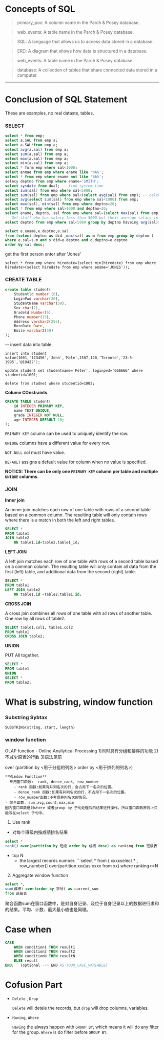 # Concepts of SQL

> primary_poc: A column name in the Parch & Posey database.

>web_events: A table name in the Parch & Posey database.

>SQL: A language that allows us to access data stored in a database.  

>ERD: A diagram that shows how data is structured in a database.  

>web_events: A table name in the Parch & Posey database.  

>database: A collection of tables that share connected data stored in a computer.

--- 
# Conclusion of SQL Statement
These are examples, no real dataste, tables. 


### SELECT
```sql
select * from emp;
select a.SAL from emp a;
select a.SAL*from emp a;
select avg(a.sal) from emp a;
select sum(a.sal) from emp a;
select max(a.sal) from emp a;
select min(a.sal) from emp a;
select * form emp where sal<1000;
select enmae from emp where ename like '%A%'; 
select * from emp where ename not like '%A%';
selecy deptno from emp where ename='SMITH';
select sysdate from dual; -- find system time
select sum(sal) from emp where sal<5000;
select sum(sal) from emp where sal<(select avg(sal) from emp); -- calculte the sum of sallary less than average salary. 
select avg(select sum(sal) from emp where sal<1000) from emp; 
select max(sal), min(sal) from emp where deptno=20; 
select * from emp where sal>1000 and deptno=20; 
select ename, deptno, sal from emp where sal=(select max(sal) from emp); -- Get stuff name, department name, salary of that has highest salary.
-- Get stuff who has salary less than 5000 but their average salary in department is greater than 1000, then descending by average salary of each department.
select deptno from emp where sal<5000 group by deptno haveing avg(sal)>1000 order by avg(sal) desc;

select e.ename,e.deptno,e.sal 
from (select deptno as did ,max(sal) as m from emp group by deptno ) 
where e.sal=s.m and s.did=e.deptno and d.deptno=e.deptno
order by sal desc;
```

get the first person enter after 'Jones'

`select * from emp
where hiredate=(select min(hiredate) from emp where hiredate>(select hiredate from emp where ename='JONES'));`


### CREATE TABLE
```sql
create table student(
    Studentld number (6),
    LoginPwd varchar(20),
    StudentName varchar(50); 
    Sex char(2),
    Gradeld Number(6),
    Phone number(15),       
    Address varchar2(255),
    BornDate Date,
    Emile varchar2(50)       
);
```
-- insert data into table. 

`insert into student value(1001,'123456','John','Male',1507,120,'Toronto','23-5-1995','@10422');`


`update student set studentname='Peter', loginpwd='666666' where studentid=1001; `

`delete from studnet where studentid=1002;`

**Column COnstraints**

```sql
CREATE TABLE student(
    id INTEGER PRIMARY KEY,
    name TEXT UNIQUE,
    grade INTEGER NOT NULL,
    age INTEGER DEFAULT 10;
);
```
`PRIMARY KEY` column can be used to uniquely identify the row. 

`UNIQUE` columns have a different value for every row. 

`NOT NULL` col must have value. 

`DEFAULT` assigns a default value for column when no value is specified.

**NOTICS: There can be only one `PRIMARY KEY` column per table and multiple `UNIQUE` columns.**

### JOIN
**Inner join**

An inner join matches each row of one table with rows of a second table based on a common column. The resulting table will only contain rows where there is a match in both the left and right tables.

```SQL
SELECT *
FROM table1
JOIN table2
    ON table1.id=table2.table1_id;
```


**LEFT JOIN**

A left join matches each row of one table with rows of a second table based on a common column. The resulting table will only contain all data from the first (left) table, and additional data from the second (right) table.


```SQL
SELECT * 
FROM table1
LEFT JOIN table2
    ON table1.id =table2.table1.id;
```

**CROSS JOIN** 

A cross join combines all rows of one table with all rows of another table. One row by all rows of table2.
```sql 
SELECT table1.col1, table1.col2
FROM table1
CROSS JOIN table2;
```


**UNION**

PUT All together. 
```sql
SELECT * 
FROM table1
UNION
SELECT *
FROM table2;
```

# What is substring, window function
### Substring Sybtax

`SUBSTRING(string, start, length)`

### window function

OLAP function - Online Anallytical Processing
1)同时具有分组和排序的功能
2)不减少原表的行数
3)语法见前

<window function> over (partition by <用于分组的列名> order by <用于排列的列名>)
    
    **Window Function**
    - 专用窗口函数:  rank, dense_rank, row_number
        - rank 函数:如果有并列名次的行，会占用下一名次的位置。
        - dense_rank 函数:如果有并列名次的行，不占用下一名次的位置。
        - row_number函数:不考虑并列名次的情况。
    - 聚合函数: sum,avg,count,max,min
    因为窗口函数是对where 或者group by 子句处理后的结果进行操作，所以窗口函数原则上只能写在select 子句中。
    
1. Use rank
- 对每个班级内按成绩排名结果
```sql
select *
rank() over(partition by 班级 order by 成绩 desc) as ranking from 班级表
```

- top N
  - the largest records number.  ```select * from ( xxxxselect * , row_number() over(partition xxx)as xxxx from xx) where ranking<=N
  
2. Aggregate window function
```sql
select *,
sum(成绩) over(order by 学号) as current_sum
from 班级表
```
聚合函数sum在窗口函数中，是对自身记录、及位于自身记录以上的数据进行求和的结果。平均、计数、最大最小值也是同理。


# Case when
```sql
CASE
    WHEN condition1 THEN result1
    WHEN condition2 THEN result2
    WHEN conditionN THEN resultN
    ELSE result
END;   (optional --> END AS YOUR_CASE_VARIABLE) 
```

# Cofusion Part
- `Delete` , `Drop` 
    
    `Delete` will detele the records, but `drop` will drop columns, variables. 
- `Having`, `Where` 

    `Having` the always happen with `GROUP BY`, which means it will do any filter for the group. 
    `Where` is do filter before `GROUP BY`. 
